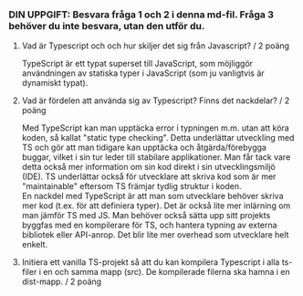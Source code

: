 ### DIN UPPGIFT: Besvara fråga 1 och 2 i denna md-fil. Fråga 3 behöver du inte besvara, utan den utför du.


1. Vad är Typescript och och hur skiljer det sig från Javascript? / 2 poäng

    TypeScript är ett typat superset till JavaScript, som möjliggör användningen av statiska typer i JavaScript (som ju vanligtvis är dynamiskt typat). 

2. Vad är fördelen att använda sig av Typescript? Finns det nackdelar? / 2 poäng

    Med TypeScript kan man upptäcka error i typningen m.m. utan att köra koden, så kallat "static type checking". Detta underlättar utveckling med TS och gör att man tidigare kan upptäcka och åtgärda/förebygga buggar, vilket i sin tur leder till stabilare applikationer. Man får tack vare detta också mer information om sin kod direkt i sin utvecklingsmiljö (IDE). TS underlättar också för utvecklare att skriva kod som är mer "maintainable" eftersom TS främjar tydlig struktur i koden.  
    En nackdel med TypeScript är att man som utvecklare behöver skriva mer kod (t.ex. för att definiera typer). Det är också lite mer inlärning om man jämför TS med JS. Man behöver också sätta upp sitt projekts byggfas med en kompilerare för TS, och hantera typning av externa bibliotek eller API-anrop. Det blir lite mer overhead som utvecklare helt enkelt. 

3. Initiera ett vanilla TS-projekt så att du kan kompilera 
 Typescript i alla ts-filer i en och samma mapp (src). De kompilerade filerna ska hamna i en dist-mapp. / 2 poäng